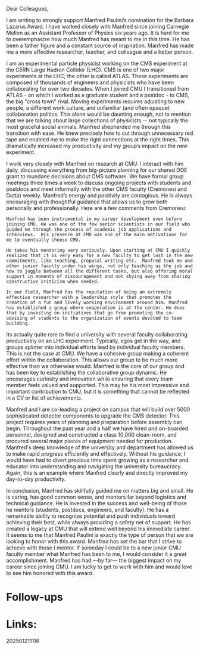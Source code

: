 Dear Colleagues, 


I am writing to strongly support Manfred Paulini’s nomination for the Barbara Lazarus Award. I have worked closely with Manfred since joining Carnegie Mellon as an Assistant Professor of Physics six years ago. It is hard for me to overemphasize how much Manfred has meant to me in this time. He has been a father figure and a constant source of inspiration. Manfred has made me a more effective researcher, teacher, and colleague and a better person. 

I am an experimental particle physicist working on the CMS experiment at the CERN Large Hadron Collider (LHC). CMS is one of two major experiments at the LHC; the other is called ATLAS. These experiments are composed of thousands of engineers and physicists who have been collaborating for over two decades. When I joined CMU I transitioned from ATLAS - on which I worked as a graduate student and a postdoc  - to CMS, the big "cross town" rival. Moving experiments requires adjusting to new people, a different work culture, and unfamiliar (and often opaque) collaboration politics. This alone would be daunting enough, not to mention that we are talking about large collections of physicists -- not typically the most graceful social animals. Manfred shepherded me through this transition with ease. He knew precisely how to cut through unnecessary red tape and enabled me to make the right connections at the right times. This dramatically increased my productivity and my group’s impact on the new experiment.

I work very closely with Manfred on research at CMU. I interact with him daily, discussing everything from big-picture planning for our shared DOE grant to mundane decisions about CMS software. We have formal group meetings three times a week to discuss ongoing projects with students and postdocs and meet informally with the other CMS faculty (Cremonesi and Dutta) weekly. Manfred’s energy and positivity are contagious. He is always encouraging with thoughtful guidance that allows us to grow both personally and professionally. Here are a few comments from Cremonesi: 

	Manfred has been instrumental in my career development even before joining CMU. He was one of the few senior scientists in our field who guided me through the process of academic job applications and interviews.  His presence at CMU was one of the main motivations for me to eventually choose CMU. 
	
	He takes his mentoring very seriously. Upon starting at CMU I quickly realized that it is very easy for a new faculty to get lost in the new commitments, like teaching, proposal writing etc.  Manfred took me and other junior faculty under his wings, not only teaching us the job and how to juggle between all the different tasks, but also offering moral support in moments of discouragement and not shying away from sharing constructive criticism when needed.
	
	In our field, Manfred has the reputation of being an extremely effective researcher with a leadership style that promotes the creation of a fun and lively working environment around him. Manfred has established a group where cooperation is at the center. He does that by investing on initiatives that go from promoting the co-advising of students to the organization of events devoted to team building.


Its actually quite rare to find a university with several faculty collaborating productively on an LHC experiment. Typically, egos get in the way, and groups splinter into individual efforts lead by individual faculty members. This is not the case at CMU. We have a cohesive group making a coherent effort within the collaboration. This allows our group to be much more effective than we otherwise would. Manfred is the core of our group and has been key to establishing the collaborative group dynamic. He encourages curiosity and innovation while ensuring that every team member feels valued and supported. This may be his most impressive and important contribution to CMU, but it is something that cannot be reflected in a CV or list of achievements.

Manfred and I are co-leading a project on campus that will build over 5000 sophisticated detector components to upgrade the CMS detector. This project requires years of planning and preparation before assembly can begin. Throughout the past year and a half we have hired and on-boarded personnel, designed and constructed a class 10,000 clean-room, and procured several major pieces of equipment needed for production. Manfred's deep knowledge of the university and department has allowed us to make rapid progress efficiently and effectively. Without his guidance, I would have had to divert precious time spent growing as a researcher and educator into understanding and navigating the university bureaucracy. Again, this is an example where Manfred clearly and directly improved my day-to-day productivity. 

In conclusion, Manfred has skillfully guided me on matters big and small. He is caring, has good common sense, and mentors far beyond logistics and technical guidance. He is invested in the success and well-being of those he mentors (students, postdocs, engineers, and faculty). He has a remarkable ability to recognize potential and push individuals toward achieving their best, while always providing a safety net of support. He has created a legacy at CMU that will extend well beyond his immediate career. It seems to me that Manfred Paulini is exactly the type of person that we are looking to honor with this award. Manfred has set the bar that I strive to achieve with those I mentor. If someday I could be to a new junior CMU faculty member what Manfred has been to me, I would consider it a great accomplishment. Manfred has had —by far— the biggest impact on my career since joining CMU. I am lucky to get to work with him and would love to see him honored with this award. 


# Follow-ups


# Links: 



202501211116
